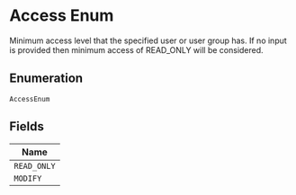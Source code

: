 
# Access Enum

Minimum access level that the specified user or user group has. If no input is provided then minimum access of READ_ONLY will be considered.

## Enumeration

`AccessEnum`

## Fields

| Name |
|  --- |
| `READ_ONLY` |
| `MODIFY` |

